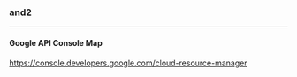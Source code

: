 ### and2
---

#### Google API Console Map

https://console.developers.google.com/cloud-resource-manager
##


##




















